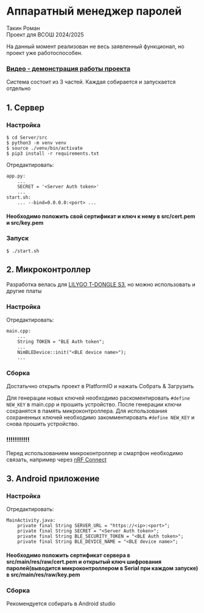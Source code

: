 # Аппаратный менеджер паролей
Такин Роман\
Проект для ВСОШ 2024/2025 

На данный момент реализован не весь заявленный функционал, но проект уже работоспособен.

### [Видео - демонстрация работы проекта](https://drive.google.com/file/d/1oHy7WgTBFhv0NKYMoyjn2fBdEqQDrZJ6/view?usp=sharing)

Система состоит из 3 частей. Каждая собирается и запускается отдельно

## 1. Сервер
### Настройка

```
$ cd Server/src
$ python3 -m venv venv
$ source ./venv/bin/activate
$ pip3 install -r requirements.txt
```
Отредактировать: 
```
app.py:
    ...  
    SECRET = '<Server Auth token>'
    ...
start.sh:
    ... --bind=0.0.0.0:<port> ...
```
#### Необходимо положить свой сертификат и ключ к нему в src/cert.pem и src/key.pem
### Запуск
```
$ ./start.sh 
```

## 2. Микроконтроллер 
Разработка велась для [LILYGO T-DONGLE S3](https://lilygo.cc/products/t-dongle-s3), но можно использовать и другие платы
### Настройка
Отредактировать: 
``` 
main.cpp:
    ...
    String TOKEN = "BLE Auth token";
    ...
    NimBLEDevice::init("<BLE device name>");
    ...
```
### Сборка
Достатьчно открыть проект в PlatformIO и нажать Собрать & Загрузить

Для генерации новых ключей необходимо раскоментировать ```#define NEW_KEY``` в main.cpp и прошить устройство. После генерации ключи сохранятся в память микроконтроллера. Для использования сохраненных ключей необходимо закомментировать ```#define NEW_KEY``` и снова прошить устройство.

### !!!!!!!!!!!
Перед использованием микроконтроллер и смартфон необходимо связать, например через [nRF Connect](https://play.google.com/store/apps/details?id=no.nordicsemi.android.mcp&pcampaignid=web_share)  

## 3. Android приложение

### Настройка 
Отредактировать: 
```
MainActivity.java:
    private final String SERVER_URL = "https://<ip>:<port>";
    private final String SECRET = "<Server Auth token>";
    private final String BLE_SECURITY_TOKEN = "<BLE Auth token>";
    private final String BLE_DEVICE_NAME = "<BLE device name>";
```
#### Необходимо положить сертификат сервера в src/main/res/raw/cert.pem и открытый ключ шифрования паролей(выводится микроконтроллером в Serial при каждом запуске) в src/main/res/raw/key.pem

### Сборка 
Рекомендуется собирать в Android studio

